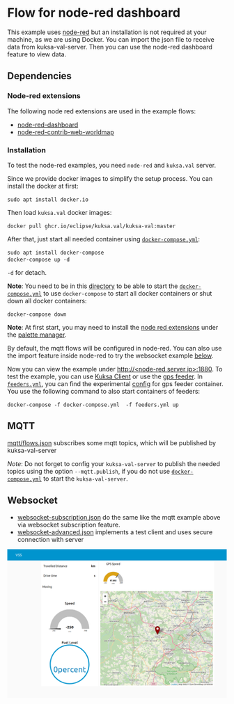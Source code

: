 # Flow for node-red dashboard

This example uses [node-red](https://nodered.org/) but an installation is not required at your machine, as we are using Docker. You can import the json file to receive data from kuksa-val-server. Then you can use the node-red dashboard feature to view data.

## Dependencies
### Node-red extensions
The following node red extensions are used in the example flows:
- [node-red-dashboard](https://flows.nodered.org/node/node-red-dashboard)
- [node-red-contrib-web-worldmap](https://flows.nodered.org/node/node-red-contrib-web-worldmap)

### Installation
To test the node-red examples, you need `node-red` and `kuksa.val` server.

Since we provide docker images to simplify the setup process. You can install the docker at first:
```
sudo apt install docker.io
```

Then load `kuksa.val` docker images:
```
docker pull ghcr.io/eclipse/kuksa.val/kuksa-val:master
```

After that, just start all needed container using [`docker-compose.yml`](./docker-compose.yml):
```
sudo apt install docker-compose
docker-compose up -d
```
`-d` for detach.

**Note**: You need to be in this [directory](./) to be able to start the [`docker-compose.yml`](./docker-compose.yml) to use `docker-compose` to start all docker containers or shut down all docker containers:
```
docker-compose down
```

**Note**: At first start, you may need to install the [node red extensions](#Node-red-extensions) under the [palette manager](https://nodered.org/docs/user-guide/editor/palette/manager).

By default, the mqtt flows will be configured in node-red. You can also use the import feature inside node-red to try the websocket example [below](#Websocket).

Now you can view the example under [http://&lt;node-red server ip&gt;:1880](http://localhost:1880/).
To test the example, you can use [Kuksa Client](../../kuksa-client) or use the [gps feeder](../../kuksa-feeders/gps2val).
In [`feeders.yml`](./feeders.yml), you can find the experimental [config](kuksa_config/gpsd_feeder.ini) for gps feeder container. You use the following command to also start containers of feeders:

```
docker-compose -f docker-compose.yml  -f feeders.yml up
```


## MQTT
[mqtt/flows.json](./mqtt/flows.json) subscribes some mqtt topics, which will be published by kuksa-val-server

*Note*: Do not forget to config your `kuksa-val-server` to publish the needed topics using the option `--mqtt.publish`, if you do not use [`docker-compose.yml`](./docker-compose.yml) to start the `kuksa-val-server`.

## Websocket
- [websocket-subscription.json](./websocket-subscription.json) do the same like the mqtt example above via websocket subscription feature.
- [websocket-advanced.json](./websocket-advanced.json) implements a test client and uses secure connection with server

![screenshot](./node-red-screenshot.png)
